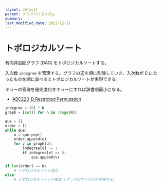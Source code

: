 ```yaml
---
layout: default
parent: グラフアルゴリズム
summary: 
last_modified_date: 2022-12-31
---
```


# トポロジカルソート

有向非巡回グラフ (DAG) をトポロジカルソートする。

入次数 `indegree` を管理する。グラフの辺を順に削除していき、入次数が 0 になったものを順に並べるとトポロジカルソートが実現できる。

キューの管理を優先度付きキューにすれば辞書順最小になる。

- [ABC223-D Restricted Permutation](https://atcoder.jp/contests/abc223/tasks/abc223_d)

```python
indegree = [0] * N
graph = [set() for n in range(N)]

que = []
order = []
while que:
    u = que.pop()
    order.append(u)
    for v in graph[u]:
        indegree[v] -= 1
        if indegree[v] == 0:
            que.append(v)

if len(order) == N:
    # トポロジカルソート成立
else:
    # トポロジカルソート不成立 (グラフにサイクルが存在する)
```